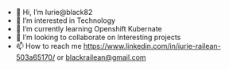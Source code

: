 - 👋 Hi, I’m Iurie@black82
- 👀 I’m interested in Technology
- 🌱 I’m currently learning  Openshift Kubernate
- 💞️ I’m looking to collaborate on Interesting projects
- 📫 How to reach me https://www.linkedin.com/in/iurie-railean-503a65170/ or blackrailean@gmail.com

<!---
black82/black82 is a ✨ special ✨ repository because its `README.md` (this file) appears on your GitHub profile.
You can click the Preview link to take a look at your changes.
--->
